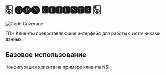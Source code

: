 # 🀣 🅖🅟🅝 🅲🅻🅸🅴🅽🆃🆂 🀣

![Code Coverage](https://img.shields.io/badge/Coverage-90%25-green.svg)

ГПН Клиенты предоставляющие интерфейс для работы с источниками данных.

## Базовое использование

Конфигурация клиента на примере клиента NSI
